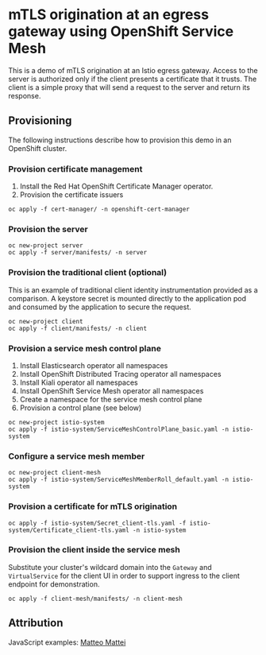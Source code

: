 # mTLS origination at an egress gateway using OpenShift Service Mesh

This is a demo of mTLS origination at an Istio egress gateway. Access to the server is authorized only if the client presents a certificate that it trusts. The client is a simple proxy that will send a request to the server and return its response.

## Provisioning

The following instructions describe how to provision this demo in an OpenShift cluster.

### Provision certificate management

1. Install the Red Hat OpenShift Certificate Manager operator.
2. Provision the certificate issuers

```
oc apply -f cert-manager/ -n openshift-cert-manager
```

### Provision the server

```
oc new-project server
oc apply -f server/manifests/ -n server
```

### Provision the traditional client (optional)

This is an example of traditional client identity instrumentation provided as a comparison. A keystore secret is mounted directly to the application pod and consumed by the application to secure the request.

```
oc new-project client
oc apply -f client/manifests/ -n client
```

### Provision a service mesh control plane

1. Install Elasticsearch operator all namespaces
2. Install OpenShift Distributed Tracing operator all namespaces
3. Install Kiali operator all namespaces
4. Install OpenShift Service Mesh operator all namespaces
5. Create a namespace for the service mesh control plane
5. Provision a control plane (see below)

```
oc new-project istio-system
oc apply -f istio-system/ServiceMeshControlPlane_basic.yaml -n istio-system
```

### Configure a service mesh member

```
oc new-project client-mesh
oc apply -f istio-system/ServiceMeshMemberRoll_default.yaml -n istio-system
```

### Provision a certificate for mTLS origination

```
oc apply -f istio-system/Secret_client-tls.yaml -f istio-system/Certificate_client-tls.yaml -n istio-system
```

### Provision the client inside the service mesh

Substitute your cluster's wildcard domain into the `Gateway` and `VirtualService` for the client UI in order to support ingress to the client endpoint for demonstration.

```
oc apply -f client-mesh/manifests/ -n client-mesh
```

## Attribution

JavaScript examples: [Matteo Mattei](https://www.matteomattei.com/client-and-server-ssl-mutual-authentication-with-nodejs/)
